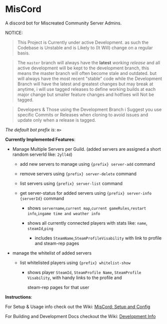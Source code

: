 # MisCord

A discord bot for Miscreated Community Server Admins.



NOTICE:

> This Project is Currently under active Development. as such the Codebase is Unstable and is Likely to (It Will) change on a regular basis.

> The `master` branch will always have the **latest** *working release* and all active development will be kept to the development branch, this means the master branch will often become stale and outdated. but will always have the most recent "stable" code
> while the Development Branch will have the latest and  greatest changes but may break at anytime, i will use tagged releases to define working builds at each major change but smaller feature changes and hotfixes will Not be tagged.

> Developers & Those using the Development Branch i Suggest you use specific Commits or Releases when cloning to avoid issues and update only when a release is tagged.



_The default bot prefix is_: `m>`

__Currently Implemented Features__:

- Manage Multiple Servers per Guild. (added servers are assigned a short random serverId like: `2yll4d`)

  - add new servers to manage using `{prefix} server-add` command

  - remove servers using `{prefix} server-delete` command

  - list servers using `{prefix} server-list` command

  - get server-status for added servers using `{prefix} server-info {serverId}` command

    - shows `servername`,`current map`,`current gameRules`,`restart info`,`ingame time and weather info`

    - shows all currently connected players with stats like: `name`, `steamId`,`ping`

      -  includes  `SteamName`,`SteamProfileVisability` with link to profile and steam-rep pages

      

- manage the whitelist of added servers

  - list whitelisted players using `{prefix} whitelist-show`

    - shows player `SteamId`, `SteamProfile Name`, `SteamProfile Visability`, with handy links to the profile and 

      steam-rep pages for that user





__Instructions__:

For Setup & Usage info check out the Wiki: [MisCord: Setup and Config](https://github.com/Therosin/MisCord/wiki/1-MisCord:-Setup-and-Config)

For Building and Development Docs checkout the Wiki: [Development Info](https://github.com/Therosin/MisCord/wiki/11-Development-Info)
